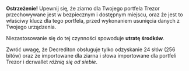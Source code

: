**Ostrzeżenie!** Upewnij się, że ziarno dla Twojego portfela Trezor przechowywane jest w
bezpiecznym i dostępnym miejscu, oraz że jest to właściwy klucz
dla tego portfela, przed wykonaniem usunięcia danych z Twojego urządzenia.

Niezastosowanie się do tej czynności spowoduje **utratę środków**.

Zwróć uwagę, że Decrediton obsługuje tylko odzyskanie 24 słów (256 bitów)
oraz że importowane dla ziarna i słowa importowane dla portfeli Trezor i dcrwallet *różnią się od siebie*.
